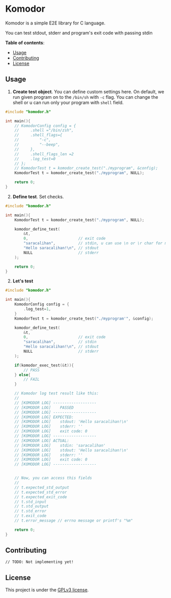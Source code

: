 # Komodor
Komodor is a simple E2E library for C language.

You can test stdout, stderr and program's exit code
with passing stdin

**Table of contents**:
+ [Usage](#usage)
+ [Contributing](#contributing)
+ [License](#license)

## Usage
1. **Create test object**. You can define custom settings here.
On default, we run given program on to the `/bin/sh` with `-c` flag.
You can change the shell or u can run only your program with `shell`
field.

```c
#include "komodor.h"

int main(){
    // KomodorConfig config = {
    //     .shell ="/bin/zsh",
    //     .shell_flags={
    //         "-c",
    //         "--beep",
    //     },
    //     .shell_flags_len =2
    //     .log_test=0
    // };
    // KomodorTest t = komodor_create_test("./myprogram", &config);
    KomodorTest t = komodor_create_test("./myprogram", NULL);

    return 0;
}
```

2. **Define test**. Set checks.

```c
#include "komodor.h"

int main(){
    KomodorTest t = komodor_create_test("./myprogram", NULL);

    komodor_define_test(
        &t,
        0,                      // exit code
        "saracalihan",          // stdin, u can use \n or \r char for multiple input
        "Hello saracalihan!\n", // stdout
        NULL                    // stderr
    );

    return 0;
}
```

2. **Let's test**

```c
#include "komodor.h"

int main(){
    KomodorConfig config = {
        .log_test=1,
    }
    KomodorTest t = komodor_create_test("./myprogram'", &config);

    komodor_define_test(
        &t,
        0,                      // exit code
        "saracalihan",          // stdin
        "Hello saracalihan!\n", // stdout
        NULL                    // stderr
    );

    if(komodor_exec_test(&t)){
        // PASS
    } else{
        // FAIL
    }

    // Komodor log test result like this:
    //
    // [KOMODOR LOG] -------------------
    // [KOMODOR LOG] 	PASSED
    // [KOMODOR LOG] -------------------
    // [KOMODOR LOG] EXPECTED:
    // [KOMODOR LOG] 	stdout: 'Hello saracalihan!\n'
    // [KOMODOR LOG] 	stderr: ''
    // [KOMODOR LOG] 	exit code: 0
    // [KOMODOR LOG] -------------------
    // [KOMODOR LOG] ACTUAL:
    // [KOMODOR LOG] 	stdin: 'saracalihan'
    // [KOMODOR LOG] 	stdout: 'Hello saracalihan!\n'
    // [KOMODOR LOG] 	stderr: ''
    // [KOMODOR LOG] 	exit code: 0
    // [KOMODOR LOG] -------------------


    // Now, you can access this fields
    //
    // t.expected_std_output
    // t.expected_std_error
    // t.expected_exit_code
    // t.std_input
    // t.std_output
    // t.std_error
    // t.exit_code
    // t.error_message // errno message or printf's "%m"

    return 0;
}
```

## Contributing

`// TODO: Not implementing yet!`

## License
This project is under the [GPLv3 license](./LICENSE).
